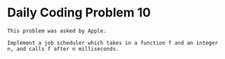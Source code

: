 # Daily Coding Problem 10
```
This problem was asked by Apple.

Implement a job scheduler which takes in a function f and an integer n, and calls f after n milliseconds.
```